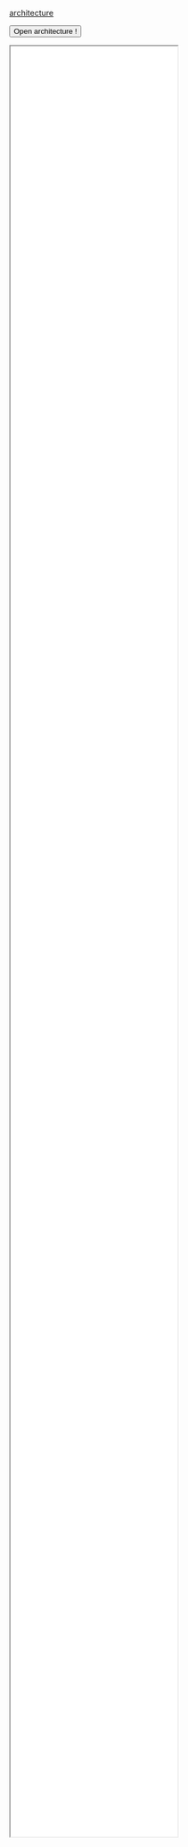 [architecture ](/Development/Architecture.md)

<button type="button"  onclick="window.location.href='/Development/architecture/build/index.html';">Open architecture !</button>

<iframe src="/Development/architecture/build/index.html" style="height:80vh"></iframe>
